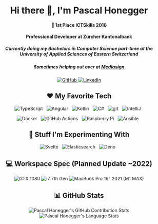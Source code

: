 <h1 align="center">Hi there 👋, I'm Pascal Honegger</h1>

<h4 align="center">🥇 1st Place ICTSkills 2018</h4>
<h4 align="center">Professional Developer at Zürcher Kantonalbank</h4>
<h5 align="center">Currently doing my Bachelors in Computer Science part-time at the University of Applied Sciences of Eastern Switzerland</h5>
<h5 align="center">Sometimes helping out over at <a href="https://mediasign.ch/">Mediasign</a></h5>

<p align="center">
  <a href="https://github.com/PascalHonegger">
    <img src="https://img.shields.io/badge/GitHub-100000?style=for-the-badge&logo=github&logoColor=white" alt="GitHub" />
  </a>
  <a href="https://www.linkedin.com/in/pascal-honegger/">
    <img src="https://img.shields.io/badge/LinkedIn-0077B5?style=for-the-badge&logo=linkedin&logoColor=white" alt="LinkedIn" />
  </a>
</p>

<h2 align="center">❤ My Favorite Tech</h2>

<p align="center">
  <img src="https://img.shields.io/badge/TypeScript-007ACC?style=for-the-badge&logo=typescript&logoColor=white" alt="TypeScript" />&nbsp;&nbsp;
  <img src="https://img.shields.io/badge/Angular-DD0031?style=for-the-badge&logo=angular&logoColor=white" alt="Angular" />&nbsp;&nbsp;
  <img src="https://img.shields.io/badge/Kotlin-A97BFF?&style=for-the-badge&logo=kotlin&logoColor=white" alt="Kotlin" />&nbsp;&nbsp;
  <img src="https://img.shields.io/badge/C%23-239120?style=for-the-badge&logo=c-sharp&logoColor=white" alt="C#" />&nbsp;&nbsp;
  <img src="https://img.shields.io/badge/Git-F05032?style=for-the-badge&logo=git&logoColor=white" alt="git" />&nbsp;&nbsp;
  <img src="https://img.shields.io/badge/IntelliJIDEA-000000.svg?style=for-the-badge&logo=intellij-idea&logoColor=white" alt="IntelliJ" />&nbsp;&nbsp;
</p>

<p align="center">
  <img src="https://img.shields.io/badge/Docker-2CA5E0?style=for-the-badge&logo=docker&logoColor=white" alt="Docker" />&nbsp;&nbsp;
  <img src="https://img.shields.io/badge/GitHub_Actions-2088FF?style=for-the-badge&logo=github-actions&logoColor=white" alt="GitHub Actions" />&nbsp;&nbsp;
  <img src="https://img.shields.io/badge/RASPBERRY%20PI-C51A4A.svg?&style=for-the-badge&logo=raspberry%20pi&logoColor=white" alt="Raspberry Pi" />&nbsp;&nbsp;
  <img src="https://img.shields.io/badge/Ansible-000000?style=for-the-badge&logo=ansible&logoColor=white" alt="Ansible" />&nbsp;&nbsp;
</p>

<h2 align="center">🧪 Stuff I'm Experimenting With</h2>

<p align="center">
  <img src="https://img.shields.io/badge/Svelte-4A4A55?style=for-the-badge&logo=svelte&logoColor=FF3E00" alt="Svelte" />&nbsp;&nbsp;
  <img src="https://img.shields.io/badge/Elastic_Search-005571?style=for-the-badge&logo=elasticsearch&logoColor=white" alt="Elasticsearch" />&nbsp;&nbsp;
	<img src="https://img.shields.io/badge/Deno.JS-white?style=for-the-badge&logo=deno&logoColor=464647" alt="Deno" />&nbsp;&nbsp;
</p>

<h2 align="center">💻 Workspace Spec (Planned Update ~2022)</h2>
<p align="center">
  <img src="https://img.shields.io/badge/NVIDIA-GTX1080-76B900?style=for-the-badge&logo=nvidia&logoColor=white" alt="GTX 1080" />
  <img src="https://img.shields.io/badge/Intel-Core_i7_7th-0071C5?style=for-the-badge&logo=intel&logoColor=white" alt="i7 7th Gen" />
  <img src="https://img.shields.io/badge/Apple-MacBook_Pro_16%22_2021_(M1_MAX)-999999?style=for-the-badge&logo=apple&logoColor=white" alt="MacBook Pro 16&quot; 2021 (M1 MAX)" />
</p>

<h2 align="center">📊 GitHub Stats</h2>

<p align="center">
  <!-- https://github.com/anuraghazra/github-readme-stats -->
  <img src="https://github-readme-stats.vercel.app/api?username=PascalHonegger&include_all_commits=true&count_private=true&show_icons=true&line_height=20" alt="Pascal Honegger's GitHub Contribution Stats" />
  <img src="https://github-readme-stats.vercel.app/api/top-langs/?username=PascalHonegger&layout=compact" alt="Pascal Honegger's Language Stats" />
</p>
